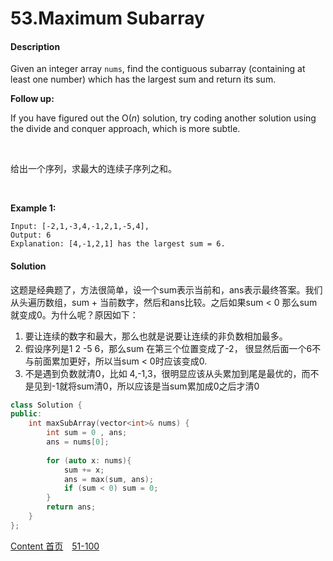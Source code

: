 # 53.Maximum Subarray

#### Description

Given an integer array `nums`, find the contiguous subarray (containing at least one number) which has the largest sum and return its sum.

**Follow up:**

If you have figured out the O(*n*) solution, try coding another solution using the divide and conquer approach, which is more subtle.

<br>

给出一个序列，求最大的连续子序列之和。

<br>

**Example 1:**

```
Input: [-2,1,-3,4,-1,2,1,-5,4],
Output: 6
Explanation: [4,-1,2,1] has the largest sum = 6.
```



#### Solution

这题是经典题了，方法很简单，设一个sum表示当前和，ans表示最终答案。我们从头遍历数组，sum + 当前数字，然后和ans比较。之后如果sum < 0 那么sum就变成0。为什么呢？原因如下：

1. 要让连续的数字和最大，那么也就是说要让连续的非负数相加最多。
2. 假设序列是1 2  -5 6，那么sum 在第三个位置变成了-2， 很显然后面一个6不与前面累加更好，所以当sum < 0时应该变成0.
3. 不是遇到负数就清0，比如 4,-1,3，很明显应该从头累加到尾是最优的，而不是见到-1就将sum清0，所以应该是当sum累加成0之后才清0

```c++
class Solution {
public:
    int maxSubArray(vector<int>& nums) {
        int sum = 0 , ans;
        ans = nums[0];
        
        for (auto x: nums){
            sum += x;
            ans = max(sum, ans);
            if (sum < 0) sum = 0;
        }
        return ans;
    }
};
```



[Content   首页](../README.md)&emsp;[51-100](../51-100.md)

